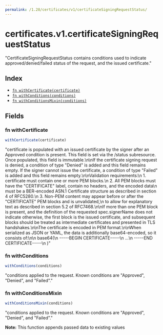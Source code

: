 ```yaml
---
permalink: /1.28/certificates/v1/certificateSigningRequestStatus/
---
```


# certificates.v1.certificateSigningRequestStatus

"CertificateSigningRequestStatus contains conditions used to indicate approved/denied/failed status of the request, and the issued certificate."

## Index

* [`fn withCertificate(certificate)`](#fn-withcertificate)
* [`fn withConditions(conditions)`](#fn-withconditions)
* [`fn withConditionsMixin(conditions)`](#fn-withconditionsmixin)

## Fields

### fn withCertificate

```ts
withCertificate(certificate)
```

"certificate is populated with an issued certificate by the signer after an Approved condition is present. This field is set via the /status subresource. Once populated, this field is immutable.\n\nIf the certificate signing request is denied, a condition of type \"Denied\" is added and this field remains empty. If the signer cannot issue the certificate, a condition of type \"Failed\" is added and this field remains empty.\n\nValidation requirements:\n 1. certificate must contain one or more PEM blocks.\n 2. All PEM blocks must have the \"CERTIFICATE\" label, contain no headers, and the encoded data\n  must be a BER-encoded ASN.1 Certificate structure as described in section 4 of RFC5280.\n 3. Non-PEM content may appear before or after the \"CERTIFICATE\" PEM blocks and is unvalidated,\n  to allow for explanatory text as described in section 5.2 of RFC7468.\n\nIf more than one PEM block is present, and the definition of the requested spec.signerName does not indicate otherwise, the first block is the issued certificate, and subsequent blocks should be treated as intermediate certificates and presented in TLS handshakes.\n\nThe certificate is encoded in PEM format.\n\nWhen serialized as JSON or YAML, the data is additionally base64-encoded, so it consists of:\n\n    base64(\n    -----BEGIN CERTIFICATE-----\n    ...\n    -----END CERTIFICATE-----\n    )"

### fn withConditions

```ts
withConditions(conditions)
```

"conditions applied to the request. Known conditions are \"Approved\", \"Denied\", and \"Failed\"."

### fn withConditionsMixin

```ts
withConditionsMixin(conditions)
```

"conditions applied to the request. Known conditions are \"Approved\", \"Denied\", and \"Failed\"."

**Note:** This function appends passed data to existing values